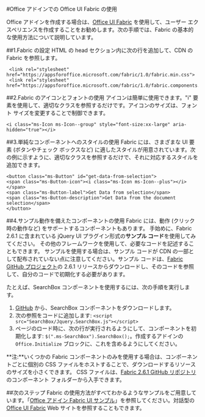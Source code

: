 
#Office アドインでの Office UI Fabric の使用

Office アドインを作成する場合は、[Office UI Fabric](https://github.com/OfficeDev/Office-UI-Fabric) を使用して、ユーザー エクスペリエンスを作成することをお勧めします。次の手順では、Fabric の基本的な使用方法について説明しています。  

##1.Fabric の設定
HTML の head セクション内に次の行を追加して、CDN の Fabric を参照します。

     <link rel="stylesheet" href="https://appsforoffice.microsoft.com/fabric/1.0/fabric.min.css">
     <link rel="stylesheet" href="https://appsforoffice.microsoft.com/fabric/1.0/fabric.components.min.css">


##2.Fabric のアイコンとフォントの使用
アイコンは簡単に使用できます。"i" 要素を使用して、適切なクラスを参照するだけです。アイコンのサイズは、フォント サイズを変更することで制御できます。

    <i class="ms-Icon ms-Icon--group" style="font-size:xx-large" aria-hidden="true"></i>


##3.単純なコンポーネントへのスタイルの使用
Fabric には、さまざまな UI 要素 (ボタンやチェック ボックスなど) に適したスタイルが用意されています。次の例に示すように、適切なクラスを参照するだけで、それに対応するスタイルを追加できます。

    <button class="ms-Button" id="get-data-from-selection">
    <span class="ms-Button-icon"><i class="ms-Icon ms-Icon--plus"></i></span>
    <span class="ms-Button-label">Get Data from selection</span>
    <span class="ms-Button-description">Get Data from the document selection</span>
    </button>

##4.サンプル動作を備えたコンポーネントの使用
Fabric には、動作 (クリック時の動作など) をサポートするコンポーネントもあります。 手始めに、Fabric 2.6.1 に含まれている jQuery UI プラグイン形式の**サンプル コード**を使用してみてください。 その他のフレームワークを使用して、必要なコードを記述することもできます。 サンプルを使用する場合は、サンプル コードが CDN の一部として配布されていない点に注意してください。サンプル コードは、[Fabric GitHub プロジェクト](https://github.com/OfficeDev/office-ui-fabric-core/tree/release/2.6.1)の 2.6.1 リリースからダウンロードし、そのコードを参照して、自分のコードで初期化する必要があります。 

たとえば、SearchBox コンポーネントを使用するには、次の手順を実行します。

1. [GitHub](https://github.com/OfficeDev/office-ui-fabric-core/tree/release/2.6.1/src/components/SearchBox) から、SearchBox コンポーネントをダウンロードします。
2. 次の参照をコードに追加します: `<script src="SearchBox/Jquery.SearchBox.js"></script>`
3. ページのロード時に、次の行が実行されるようにして、コンポーネントを初期化します: `$(".ms-SearchBox").SearchBox();`。作成するアドインの `Office.Initialize` ブロックに、これを含めるようにしてください。     

**注:**いくつかの Fabric コンポーネントのみを使用する場合は、コンポーネントごとに個別の CSS ファイルをホストすることで、ダウンロードするリソースのサイズを小さくできます。 CSS ファイルは、[Fabric 2.6.1 GitHub リポジトリ](https://github.com/OfficeDev/office-ui-fabric-core/tree/release/2.6.1)のコンポーネント フォルダーから入手できます。 


##次のステップ
Fabric の使用方法がすべてわかるようなサンプルをご用意しています。「[Office アドイン Fabric UI サンプル](https://github.com/OfficeDev/Office-Add-in-Fabric-UI-Sample)」を参照してください。対話型の [Office UI Fabric](https://github.com/OfficeDev/Office-UI-Fabric) Web サイトを参照することもできます。

